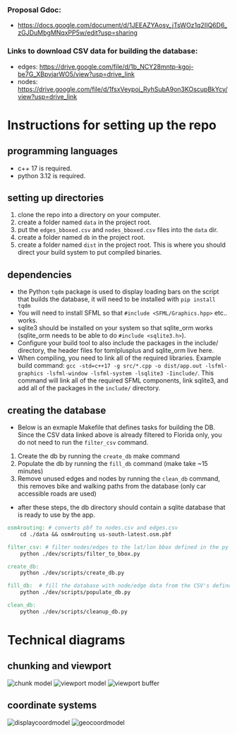 ### Proposal Gdoc:
- https://docs.google.com/document/d/1JEEAZYAosy_jTsWOz1q2IIQ6D6_zGJDuMbgMNqxPP5w/edit?usp=sharing
### Links to download CSV data for building the database:
- edges: https://drive.google.com/file/d/1b_NCY28mntp-kgoj-be7G_XBpvjarWO5/view?usp=drive_link
- nodes: https://drive.google.com/file/d/1fsxVeypoj_RyhSubA9on3KOscupBkYcy/view?usp=drive_link

# Instructions for setting up the repo
## programming languages
- c++ 17 is required.
- python 3.12 is required.
## setting up directories
1. clone the repo into a directory on your computer.
2. create a folder named `data` in the project root.
3. put the `edges_bboxed.csv` and `nodes_bboxed.csv` files into the `data` dir.
4. create a folder named `db` in the project root.
5. create a folder named `dist` in the project root. This is where you should direct your build system to put compiled binaries.
## dependencies
- the Python `tqdm` package is used to display loading bars on the script that builds the database, it will need to be installed with `pip install tqdm`
- You will need to install SFML so that `#include <SFML/Graphics.hpp>` etc.. works.
- sqlite3 should be installed on your system so that sqlite_orm works (sqlite_orm needs to be able to do `#include <sqlite3.h>`).
- Configure your build tool to also include the packages in the include/ directory, the header files for tomlplusplus and sqlite_orm live here.
- When compiling, you need to link all of the required libraries. Example build command: `gcc -std=c++17 -g src/*.cpp -o dist/app.out -lsfml-graphics -lsfml-window -lsfml-system -lsqlite3 -Iinclude/`. This command will link all of the required SFML components, link sqlite3, and add all of the packages in the `include/` directory.
## creating the database
- Below is an exmaple Makefile that defines tasks for building the DB. Since the CSV data linked above is already filtered to Florida only, you do not need to run the `filter_csv` command.
1. Create the db by running the `create_db` make command
2. Populate the db by running the `fill_db` command (make take ~15 minutes)
3. Remove unused edges and nodes by running the `clean_db` command, this removes bike and walking paths from the database (only car accessible roads are used)
- after these steps, the db directory should contain a sqlite database that is ready to use by the app.
```Makefile
osm4routing: # converts pbf to nodes.csv and edges.csv
	cd ./data && osm4routing us-south-latest.osm.pbf

filter_csv: # filter nodes/edges to the lat/lon bbox defined in the py file
	python ./dev/scripts/filter_to_bbox.py

create_db:
	python ./dev/scripts/create_db.py

fill_db:  # fill the database with node/edge data from the CSV's defined in the populate_db.py file
	python ./dev/scripts/populate_db.py

clean_db:
	python ./dev/scripts/cleanup_db.py
```

# Technical diagrams
## chunking and viewport
![chunk model](https://github.com/Rebeljah/osm_router/assets/3146309/991d91f5-b810-4cb7-9976-053a03d752e6)
![viewport model](https://github.com/Rebeljah/osm_router/assets/3146309/62c84eba-9382-4cf2-8678-8b8c91d987a1)
![viewport buffer](https://github.com/Rebeljah/osm_router/assets/3146309/683ff1c9-6524-4269-ba13-34fe7f740f8f)

## coordinate systems
![displaycoordmodel](https://github.com/Rebeljah/osm_router/assets/3146309/2b8e717b-9777-4741-b403-ebc93b0e4f5a)
![geocoordmodel](https://github.com/Rebeljah/osm_router/assets/3146309/43dcceca-91a2-4602-aa05-d6a2f743505f)
